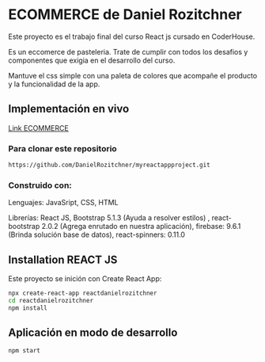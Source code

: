 # ECOMMERCE de Daniel Rozitchner

Este proyecto es el trabajo final del curso React js cursado en CoderHouse.

Es un eccomerce de pasteleria. Trate de cumplir con todos los desafios y componentes que exigia en el desarrollo del curso.

Mantuve el css simple con una paleta de colores que acompañe el producto y la funcionalidad de la app.

## Implementación en vivo
[Link ECOMMERCE](https://elastic-franklin-ccee43.netlify.app/)

### Para clonar este repositorio
```sh
https://github.com/DanielRozitchner/myreactappproject.git
```

### Construido con:

Lenguajes: JavaSript, CSS, HTML

Librerías: React JS, Bootstrap 5.1.3 (Ayuda a resolver estilos) , react-bootstrap 2.0.2 (Agrega enrutado en nuestra aplicación), firebase: 9.6.1 (Brinda solución base de datos), react-spinners: 0.11.0

## Installation REACT JS
Este proyecto se inición con Create React App:

```sh
npx create-react-app reactdanielrozitchner
cd reactdanielrozitchner
npm install
```
## Aplicación en modo de desarrollo

```sh
npm start
```
